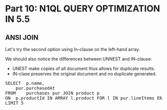 # Part 10: N1QL QUERY OPTIMIZATION IN 5.5
  
## ANSI JOIN


Let's try the second option using In-clause on the left-hand array.


We should also notice the differences between UNNEST and IN-clause:

- UNEST make copies of all document thus allows for duplicate results.
- IN-clase preserves the original document and no duplicate generated.

<pre id="example">
SELECT 	p.name, 
	pur.purchasedAt
FROM 	purchases pur JOIN product p
ON 	p.productId IN ARRAY l.product FOR l IN pur.lineItems END
LIMIT 5
</pre>




